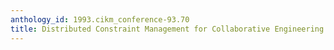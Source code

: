 ```yaml
---
anthology_id: 1993.cikm_conference-93.70
title: Distributed Constraint Management for Collaborative Engineering Databases
---
```

